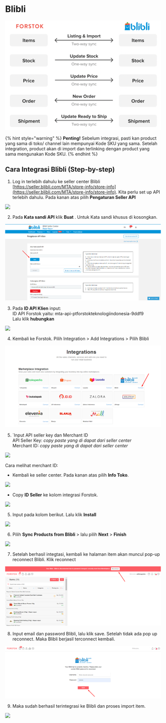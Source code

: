 # Blibli

![](../../.gitbook/assets/screen-shot-2021-05-31-at-1.11.33-pm.png)

{% hint style="warning" %}
**Penting!**  Sebelum integrasi, pasti kan product yang sama di toko/ channel lain mempunyai Kode SKU yang sama. Setelah integration, product akan di import dan terlinking dengan product yang sama mengunakan Kode SKU.
{% endhint %}

## Cara Integrasi Blibli \(Step-by-step\)

1. Log in terlebih dahulu ke seller center Blibli [https://seller.blibli.com/MTA/store-info/store-info](https://seller.blibli.com/MTA/store-info/store-info). Kita perlu set up API terlebih dahulu. Pada kanan atas pilih **Pengaturan Seller API**

![](https://s3.amazonaws.com/cdn.freshdesk.com/data/helpdesk/attachments/production/48066775314/original/HUAtQ_zL9xirsYbz-obm0lI-ncXyuq16Cw.png?1603734604)

2. Pada **Kata sandi API** klik **Buat** . Untuk Kata sandi khusus di kosongkan.

![](../../.gitbook/assets/image%20%2822%29.png)

3. Pada **ID API Klien** input:  
ID API Forstok yaitu: mta-api-ptforstokteknologiindonesia-9ddf9  
Lalu klik **hubungkan**

![](https://s3.amazonaws.com/cdn.freshdesk.com/data/helpdesk/attachments/production/48066775908/original/ekL0QSdJJRrG23h59BrsStZH8AwWU0We5Q.png?1603734882)

4. Kembali ke Forstok. Pilih Integration &gt; Add Integrations &gt; Pilih Blibli  


![](../../.gitbook/assets/image%20%28178%29.png)

5. \`Input API seller key dan Merchant ID  
API Seller Key: _copy paste yang di dapat dari seller center_  
Merchant ID: _copy paste yang di dapat dari seller center_

![](https://s3.amazonaws.com/cdn.freshdesk.com/data/helpdesk/attachments/production/48066776613/original/uyup1sGO6LUyjuG1tHVmzt-wvVLA8z1apA.png?1603735140)

Cara melihat merchant ID:  
- Kembali ke seller center. Pada kanan atas pilih **Info Toko**.

![](https://s3.amazonaws.com/cdn.freshdesk.com/data/helpdesk/attachments/production/48066777334/original/Vi-HnjFI6WESo1A7F0vasvDogThCfh0dew.png?1603735330)

- Copy **ID Seller** ke kolom integrasi Forstok.

![](https://s3.amazonaws.com/cdn.freshdesk.com/data/helpdesk/attachments/production/48066777786/original/NtwZ7rcS6xcvoSW5ngfXPvDrbHq2oVAQ6A.png?1603735459)

5. Input pada kolom berikut. Lalu klik **Install**

![](https://s3.amazonaws.com/cdn.freshdesk.com/data/helpdesk/attachments/production/48066778197/original/OXjFFkbJ6lazC1S6KoLpK657_ydi9eFFlQ.png?1603735588)

6.  Pilih **Sync Products from Blibli**  &gt; lalu pilih **Next** &gt; **Finish**

![](https://s3.amazonaws.com/cdn.freshdesk.com/data/helpdesk/attachments/production/48066778620/original/lYheFU5zLpF3lsMSzrwspm2S187H0LgikA.png?1603735742)

7. Setelah berhasil integtasi, kembali ke halaman item akan muncul pop-up reconnect Blibli. Klik reconnect

![](../../.gitbook/assets/image%20%28298%29.png)

8. Input email dan password Blibli, lalu klik save. Setelah tidak ada pop up reconnect. Maka Blibli berjasil terconnect kembali.  


![](../../.gitbook/assets/image%20%28297%29.png)

9. Maka sudah berhasil terintegrasi ke Blibli dan proses import item.

![](https://s3.amazonaws.com/cdn.freshdesk.com/data/helpdesk/attachments/production/48066779338/original/hL5QIWSfO4GRXClsmophVSXgraDiRPuAOg.png?1603736015)

